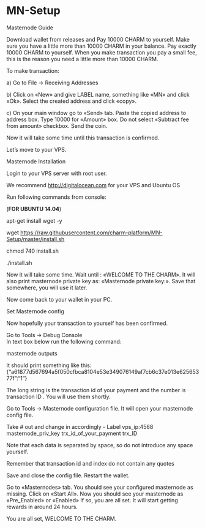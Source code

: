 # MN-Setup

Masternode Guide
						
Download wallet from releases and Pay 10000 CHARM to yourself.
Make sure you have a little more than 10000 CHARM in your balance. 
Pay exactly 10000 CHARM to yourself. When you make transaction you pay a small fee, this is the reason you need a little more than 10000 CHARM.

To make transaction:

a) Go to File -> Receiving Addresses
						
b) Click on «New» and give LABEL name, something like «MN» and click «Ok». Select the created address and click «copy».
						
c) On your main window go to «Send» tab. Paste the copied address to address box. Type 10000 for «Amount» box.
Do not select «Subtract fee from amount» checkbox. Send the coin.
						
Now it will take some time until this transaction is confirmed.
						
Let’s move to your VPS.						
						
Masternode Installation
						
Login to your VPS server with root user. 

We recommend http://digitalocean.com for your VPS and Ubuntu OS 

Run following commands from console:

(**FOR UBUNTU 14.04**)
						
apt-get install wget -y

wget https://raw.githubusercontent.com/charm-platform/MN-Setup/master/install.sh 

chmod 740 install.sh

./install.sh


Now it will take some time. Wait until : «WELCOME TO THE CHARM». It will also print masternode private key as: «Masternode private key:». Save that somewhere, you will use it later.
						
Now come back to your wallet in your PC.
					
Set Masternode config		

Now hopefully your transaction to yourself has been confirmed. 		

Go to Tools → Debug Console						 								
In text box below run the following command:	

masternode outputs

It should print something like this: 
{“a61877d567694a5f050cfbca8104e53e349076149af7cb6c37e013e62565377f”:“1”}
						
The long string is the transaction id of your payment and the number is transaction ID . You will use them shortly.
						
Go to Tools → Masternode configuration file. It will open your masternode config file.
						
Take # out and change in accordingly - Label vps_ip:4568 masternode_priv_key trx_id_of_your_payment trx_ID
																	 								
Note that each data is separated by space, so do not introduce any space yourself.
		
Remember that transaction id and index do not contain any quotes
		
Save and close the config file. Restart the wallet.
			
Go to «Masternodes» tab. You should see your configured masternode as missing. Click on «Start All». Now you should see your masternode as «Pre_Enabled» or «Enabled»
If so, you are all set. It will start getting rewards in around 24 hours.
											 						
You are all set, WELCOME TO THE CHARM.
